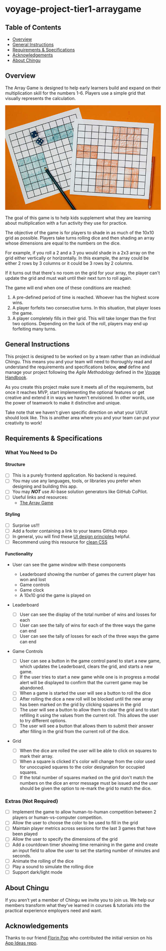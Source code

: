 # voyage-project-tier1-arraygame

## Table of Contents

* [Overview](#overview)
* [General Instructions](#general-instructions)
* [Requirements & Specifications](#requirements-specifications)
* [Acknowledgements](#acknowledgements)
* [About Chingu](#about-chingu)

## Overview

The Array Game is designed to help early learners build and expand on their
multiplication skill for the numbers 1-6. Players use a simple grid that
visually represents the calculation.

![The Array Game](./assets/array-game-top.jpeg)

The goal of this game is to help kids supplement what they are learning about
multiplication with a fun activity they use for practice. 

The objective of the game is for players to shade in as much of the 10x10 grid
as possible. Players take turns rolling dice and then shading an array whose
dimensions are equal to the numbers on the dice. 

For example, if you roll a 2 and a 3 you would shade in a 2x3 array on the 
grid either vertically or horizontally. In this example, the array could be 
either 2 rows by 3 columns or it could be 3 rows by 2 columns.

If it turns out that there's no room on the grid for your array, the player 
can't update the grid and must wait until their next turn to roll again.

The game will end when one of these conditions are reached:

1. A pre-defined period of time is reached. Whoever has the highest score wins.
2. A player forfeits two consecutive turns. In this situation, 
that player loses the game. 
3. A player completely fills in their grid. This will take longer than the first two options. Depending on the luck of the roll, players may end up forfeiting many turns.

## General Instructions

This project is designed to be worked on by a team rather than an individual
Chingu. This means you and your team will need to thoroughly read and
understand the requirements and specifications below, **_and_** define and
manage your project following the _Agile Methodology_ defined in the
[Voyage Handbook](https://chingucohorts.notion.site/Voyage-Guide-1e528dcbf1d241c9a93b4627f6f1c809).

As you create this project make sure it meets all of the requirements, but once
it reaches MVP, start implementing the optional features or get creative and
extend it in ways we haven't envisioned. In other words, use the power of
teamwork to make it distinctive and unique.

Take note that we haven't given specific direction on what your UI/UX should
look like. This is another area where you and your team can put your creativity 
to work! 

## Requirements & Specifications

### What You Need to Do

#### Structure

- [ ] This is a purely frontend application. No backend is required. 
- [ ] You may use any languages, tools, or libraries you prefer when designing and building this app. 
- [ ] You may **_NOT_** use AI-base solution generators like GitHub CoPilot.
- [ ] Useful links and resources:
    - [The Array Game](https://www.whatdowedoallday.com/array-game/)

#### Styling

- [ ] Surprise us!!!
- [ ] Add a footer containing a link to your teams GitHub repo
- [ ] In general, you will find these [UI design principles](https://www.justinmind.com/ui-design/principles) helpful.
- [ ] Recommend using this resource for [clean CSS](https://www.devbridge.com/articles/implementing-clean-css-bem-method/)

#### Functionality

-   User can see the game window with these components
    - Leaderboard showing the number of games the current player has won and lost
    - Game controls
    - Game clock
    - A 10x10 grid the game is played on

- Leaderboard
    -   [ ] User can see the display of the total number of wins and losses for each 
    -   [ ] User can see the tally of wins for each of the three ways the game
    can end
    -   [ ] User can see the tally of losses for each of the three ways the game
    can end

- Game Controls
    -   [ ] User can see a button in the game control panel to start a new game, which updates the Leaderboard, clears the grid, and starts a new game.
    -   [ ] If the user tries to start a new game while one is in progress a modal alert will be displayed to confirm that the current game may be abandoned.
    -   [ ] When a game is started the user will see a button to roll the dice
    -   [ ] After rolling the dice a new roll will be blocked until the new 
    array has been marked on the grid by clicking squares in the grid
    -   [ ] The user will see a button to allow them to clear the grid and 
    to start refilling it using the values from the current roll. This allows
    the user to try different options.
    -   [ ] The user will see a button that allows them to submit their answer
    after filling in the grid from the current roll of the dice.

- Grid
    -   [ ] When the dice are rolled the user will be able to click on squares
    to mark their array.
    -   [ ] When a square is clicked it's color will change from the color used
    for unoccupied squares to the color designation for occupied squares.
    -   [ ] If the total number of squares marked on the grid don't match the
    numbers on the dice an error message must be issued and the user should be
    given the option to re-mark the grid to match the dice.

### Extras (Not Required)

-   [ ]  Implement the game to allow human-to-human competition between 2 
players or human-vs-computer competition.
-   [ ]  Allow the user to choose the color to be used to fill in the grid
-   [ ]  Maintain player metrics across sessions for the last 3 games that have 
been played
-   [ ]  Allow the user to specify the dimensions of the grid 
-   [ ]  Add a countdown timer showing time remaining in the game and create an
input field to allow the user to set the starting number of minutes and seconds.
-   [ ]  Animate the rolling of the dice
-   [ ]  Play a sound to simulate the rolling dice
-   [ ]  Support dark/light mode

## About Chingu

If you aren’t yet a member of Chingu we invite you to join us. We help our 
members transform what they’ve learned in courses & tutorials into the 
practical experience employers need and want.

## Acknowledgements

Thanks to our friend [Florin Pop](https://twitter.com/florinpop1705) who 
contributed the initial version on his [App Ideas repo](https://github.com/florinpop17/app-ideas). 
